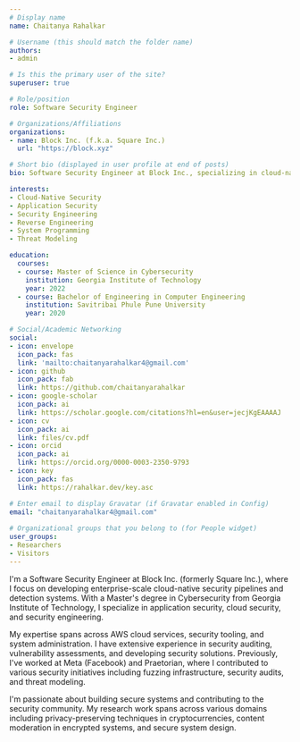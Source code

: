 ```yaml
---
# Display name
name: Chaitanya Rahalkar

# Username (this should match the folder name)
authors:
- admin

# Is this the primary user of the site?
superuser: true

# Role/position
role: Software Security Engineer

# Organizations/Affiliations
organizations:
- name: Block Inc. (f.k.a. Square Inc.)
  url: "https://block.xyz"

# Short bio (displayed in user profile at end of posts)
bio: Software Security Engineer at Block Inc., specializing in cloud-native security and application security.

interests:
- Cloud-Native Security
- Application Security
- Security Engineering
- Reverse Engineering
- System Programming
- Threat Modeling

education:
  courses:
  - course: Master of Science in Cybersecurity
    institution: Georgia Institute of Technology
    year: 2022
  - course: Bachelor of Engineering in Computer Engineering
    institution: Savitribai Phule Pune University
    year: 2020

# Social/Academic Networking
social:
- icon: envelope
  icon_pack: fas
  link: 'mailto:chaitanyarahalkar4@gmail.com'
- icon: github
  icon_pack: fab
  link: https://github.com/chaitanyarahalkar
- icon: google-scholar
  icon_pack: ai
  link: https://scholar.google.com/citations?hl=en&user=jecjKgEAAAAJ
- icon: cv
  icon_pack: ai
  link: files/cv.pdf
- icon: orcid
  icon_pack: ai 
  link: https://orcid.org/0000-0003-2350-9793
- icon: key
  icon_pack: fas
  link: https://rahalkar.dev/key.asc

# Enter email to display Gravatar (if Gravatar enabled in Config)
email: "chaitanyarahalkar4@gmail.com"
  
# Organizational groups that you belong to (for People widget)
user_groups:
- Researchers
- Visitors
---
```


I'm a Software Security Engineer at Block Inc. (formerly Square Inc.), where I focus on developing enterprise-scale cloud-native security pipelines and detection systems. With a Master's degree in Cybersecurity from Georgia Institute of Technology, I specialize in application security, cloud security, and security engineering.

My expertise spans across AWS cloud services, security tooling, and system administration. I have extensive experience in security auditing, vulnerability assessments, and developing security solutions. Previously, I've worked at Meta (Facebook) and Praetorian, where I contributed to various security initiatives including fuzzing infrastructure, security audits, and threat modeling.

I'm passionate about building secure systems and contributing to the security community. My research work spans across various domains including privacy-preserving techniques in cryptocurrencies, content moderation in encrypted systems, and secure system design.
